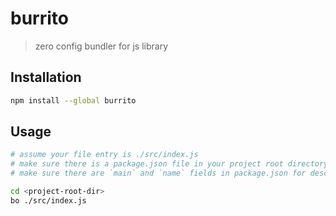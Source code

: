 # burrito
> zero config bundler for js library

## Installation

```sh
npm install --global burrito
```

## Usage

```sh
# assume your file entry is ./src/index.js
# make sure there is a package.json file in your project root directory
# make sure there are `main` and `name` fields in package.json for description

cd <project-root-dir>
bo ./src/index.js
```
